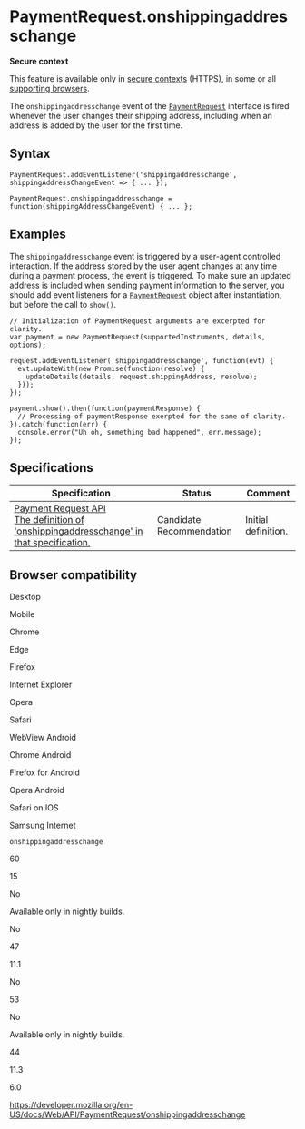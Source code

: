 # PaymentRequest.onshippingaddresschange

**Secure context**

This feature is available only in [secure contexts](https://developer.mozilla.org/en-US/docs/Web/Security/Secure_Contexts) (HTTPS), in some or all [supporting browsers](#browser_compatibility).

The `onshippingaddresschange` event of the [`PaymentRequest`](../paymentrequest) interface is fired whenever the user changes their shipping address, including when an address is added by the user for the first time.

## Syntax

    PaymentRequest.addEventListener('shippingaddresschange', shippingAddressChangeEvent => { ... });

    PaymentRequest.onshippingaddresschange = function(shippingAddressChangeEvent) { ... };

## Examples

The `shippingaddresschange` event is triggered by a user-agent controlled interaction. If the address stored by the user agent changes at any time during a payment process, the event is triggered. To make sure an updated address is included when sending payment information to the server, you should add event listeners for a [`PaymentRequest`](../paymentrequest) object after instantiation, but before the call to `show()`.

    // Initialization of PaymentRequest arguments are excerpted for clarity.
    var payment = new PaymentRequest(supportedInstruments, details, options);

    request.addEventListener('shippingaddresschange', function(evt) {
      evt.updateWith(new Promise(function(resolve) {
        updateDetails(details, request.shippingAddress, resolve);
      }));
    });

    payment.show().then(function(paymentResponse) {
      // Processing of paymentResponse exerpted for the same of clarity.
    }).catch(function(err) {
      console.error("Uh oh, something bad happened", err.message);
    });

## Specifications

<table><thead><tr class="header"><th>Specification</th><th>Status</th><th>Comment</th></tr></thead><tbody><tr class="odd"><td><a href="https://w3c.github.io/payment-request/#onshippingaddresschange-attribute">Payment Request API<br />
<span class="small">The definition of 'onshippingaddresschange' in that specification.</span></a></td><td><span class="spec-cr">Candidate Recommendation</span></td><td>Initial definition.</td></tr></tbody></table>

## Browser compatibility

Desktop

Mobile

Chrome

Edge

Firefox

Internet Explorer

Opera

Safari

WebView Android

Chrome Android

Firefox for Android

Opera Android

Safari on IOS

Samsung Internet

`onshippingaddresschange`

60

15

No

Available only in nightly builds.

No

47

11.1

No

53

No

Available only in nightly builds.

44

11.3

6.0

<a href="https://developer.mozilla.org/en-US/docs/Web/API/PaymentRequest/onshippingaddresschange" class="_attribution-link">https://developer.mozilla.org/en-US/docs/Web/API/PaymentRequest/onshippingaddresschange</a>
